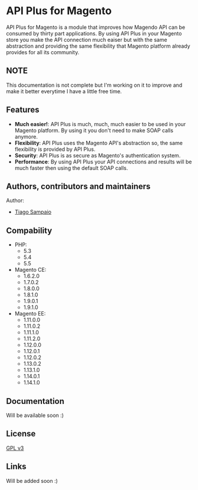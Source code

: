 # API Plus for Magento

API Plus for Magento is a module that improves how Magendo API can be consumed by thirty part applications. By using API Plus in your Magento store you make the API connection much eaiser but with the same abstraction and providing the same flexibility that Magento platform already provides for all its community.

## NOTE

This documentation is not complete but I'm working on it to improve and make it better everytime I have a little free time.

## Features

- **Much easier!**: API Plus is much, much, much easier to be used in your Magento platform. By using it you don't need to make SOAP calls anymore.
- **Flexibility**: API Plus uses the Magento API's abstraction so, the same flexibility is provided by API Plus.
- **Security**: API Plus is as secure as Magento's authentication system.
- **Performance**: By using API Plus your API connections and results will be much faster then using the default SOAP calls.

## Authors, contributors and maintainers

Author:
- [Tiago Sampaio](http://tiagosampaio.com)

## Compability

- PHP: 
  - 5.3
  - 5.4
  - 5.5
- Magento CE: 
  - 1.6.2.0
  - 1.7.0.2
  - 1.8.0.0
  - 1.8.1.0
  - 1.9.0.1
  - 1.9.1.0
- Magento EE: 
  - 1.11.0.0
  - 1.11.0.2
  - 1.11.1.0
  - 1.11.2.0
  - 1.12.0.0
  - 1.12.0.1
  - 1.12.0.2
  - 1.13.0.2
  - 1.13.1.0
  - 1.14.0.1
  - 1.14.1.0

## Documentation

Will be available soon :)

## License

[GPL v3](LICENSE.txt)

## Links

Will be added soon :)
